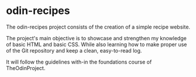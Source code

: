 # odin-recipes

The odin-recipes project consists of the creation of a simple recipe website.

The project's main objective is to showcase and strengthen my
knowledge of basic HTML and basic CSS. While also learning how to make
proper use of the Git repository and keep a clean, easy-to-read log.

It will follow the guidelines with-in the foundations course of
TheOdinProject.